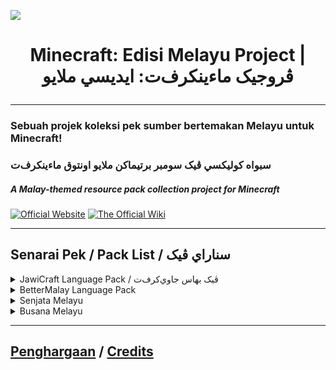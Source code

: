 ![](https://imgur.com/0HxIaqK.png)

# <p align="center">Minecraft: Edisi Melayu Project | ڤروجيک ماءينکرف‌ت: ايديسي ملايو</p>

---

### Sebuah projek koleksi pek sumber bertemakan Melayu untuk Minecraft!</p>
### <p align=left>سبواه کوليکسي ڤيک سومبر برتيماکن ملايو اونتوق ماءينکرف‌ت</p>
##### A Malay-themed resource pack collection project for Minecraft</p>

[![Official Website](https://imgur.com/cHpL4jz.png)](https://bit.ly/LamanWebMCEM)
[![The Official Wiki](https://imgur.com/bYJyjcA.png)](https://github.com/Minecraft-EdisiMelayu/MCEM-Wiki/wiki)

---

## Senarai Pek / Pack List / سناراي ڤيک
<details close>
<summary>JawiCraft Language Pack / ڤيک بهاس جاوي‌کرف‌ت</summary>
<br>
<img src="https://i.imgur.com/OgENFEb.png" 
     width="240" 
     height="60" /></p>
oleh/by NuruddinPlays, Ahmad Ali Karim, Niskala Airaha, Naufal Rizky Rahardian, jonnaszamanone</p>
Muat Turun / Download</p>
<a href="https://modrinth.com/resourcepack/jawicraft-language-pack/"><img src="https://cdn.jsdelivr.net/npm/@intergrav/devins-badges@3/assets/cozy/available/modrinth_64h.png"></a>
</details>
<details close>
<summary>BetterMalay Language Pack</summary>
<br>

<img src="https://github.com/Minecraft-EdisiMelayu/.github/assets/77572972/a1eb5d69-619a-4703-8b8b-4f3548b33d78" 
     width="128" /></p>
oleh/by NuruddinPlays, Ahmad Ali Karim, Translators for the latest Minecraft versions</p>
Muat Turun</p>
<a href="https://modrinth.com/resourcepack/bettermalay-language-pack/"><img src="https://cdn.jsdelivr.net/npm/@intergrav/devins-badges@3/assets/cozy/available/modrinth_64h.png"></a>
</details>
<details close>
<summary>Senjata Melayu</summary>
<br>
<img src="https://i.imgur.com/G6h3HOV.png" 
     width="128" 
     height="119" /></p>
oleh/by NuruddinPlays, Ahmad Ali Karim, CP_131, LitBoiss</p>
Muat Turun</p>
<a href="https://modrinth.com/resourcepack/senjata-melayu/"><img src="https://cdn.jsdelivr.net/npm/@intergrav/devins-badges@3/assets/cozy/available/modrinth_64h.png"></a>
<a href="https://www.planetminecraft.com/texture-pack/bedrock-keris-melayu-malay-keris/"><img src="https://github.com/blryface/blurrybadges/blob/main/badges/64h/Avaliable%20On%20PMC.png?raw=true"></a> <- Bedrock Version
</details>
<details close>
<summary>Busana Melayu</summary>
<br>
<img src="https://github.com/Minecraft-EdisiMelayu/.github/assets/77572972/93021e64-1300-4c16-8a8b-42d18b86bae4" 
     width="128" 
     height="128" /></p>
oleh flurrrrrrrry, NuruddinPlays</p>
Muat Turun</p>
<a href="https://modrinth.com/resourcepack/busana-melayu/"><img src="https://cdn.jsdelivr.net/npm/@intergrav/devins-badges@3/assets/cozy/available/modrinth_64h.png"></a> <a href="https://www.curseforge.com/minecraft/texture-packs/busana-melayu"><img src="https://cdn.jsdelivr.net/npm/@intergrav/devins-badges@3/assets/cozy/available/curseforge_64h.png"></a>
<a href="https://www.planetminecraft.com/texture-pack/busana-melayu-bedrock-port"><img src="https://github.com/blryface/blurrybadges/blob/main/badges/64h/Avaliable%20On%20PMC.png?raw=true"></a> <- Bedrock Port
</details>

---

## [Penghargaan](https://github.com/MCEdisiMelayu/MCEM-Wiki/wiki/MCEM-‐-Penghargaan) / [Credits](https://github.com/MCEdisiMelayu/MCEM-Wiki/wiki/MCEM-‐-Credits)
